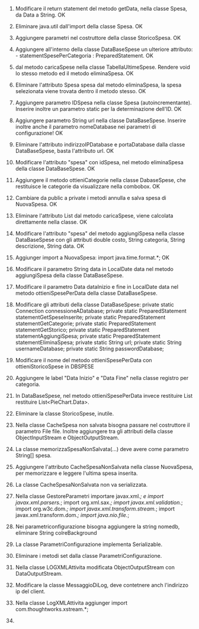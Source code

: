 1. Modificare il return statement del metodo getData, nella classe Spesa, da Data a String. OK
2. Eliminare java.util dall'import della classe Spesa. OK
3. Aggiungere parametri nel costruttore della classe StoricoSpesa. OK
4. Aggiungere all'interno della classe DataBaseSpese un ulteriore attributo: - statementSpesePerCategoria : PreparedStatement. OK
5. dal metodo caricaSpese nella classe TabellaUltimeSpese. Rendere void lo stesso metodo ed il metodo eliminaSpesa. OK
6. Eliminare l'attributo Spesa spesa dal metodo eliminaSpesa, la spesa selezionata viene trovata dentro il metodo stesso. OK
7. Aggiungere parametro IDSpesa nella classe Spesa (autoincrementante). Inserire inoltre un parametro static per la determinazione dell'ID. OK
8. Aggiungere parametro String url nella classe DataBaseSpese. Inserire inoltre anche il parametro nomeDatabase nei parametri di configurazione! OK
9. Eliminare l'attributo indirizzoIPDatabase e portaDatabase dalla classe DataBaseSpese, basta l'attributo url. OK

10. Modificare l'attributo "spesa" con idSpesa, nel metodo eliminaSpesa della classe DataBaseSpese. OK
11. Aggiungere il metodo ottieniCategorie nella classe DabaseSpese, che restituisce le categorie da visualizzare nella combobox. OK
12. Cambiare da public a private i metodi annulla e salva spesa di NuovaSpesa. OK
13. Eliminare l'attributo List<Spesa> dal metodo caricaSpese, viene calcolata direttamente nella classe. OK

14. Modificare l'attributo "spesa" del metodo aggiungiSpesa nella classe DataBaseSpese con gli attributi double costo, String categoria, String descrizione, String data. OK
15. Aggiunger import a NuovaSpesa: import java.time.format.*; OK



16. Modificare il parametro String data in LocalDate data nel metodo aggiungiSpesa della classe DataBaseSpese.
17. Modificare il parametro Data dataInizio e fine in LocalDate data nel metodo ottieniSpesePerData della classe DataBaseSpese.
18. Modificare gli attributi della classe DataBaseSpese:
    private static Connection connessioneADatabase;
    private static PreparedStatement statementGetSpeseInserite;
    private static PreparedStatement statementGetCategorie;
    private static PreparedStatement statementGetStorico;
    private static PreparedStatement statementAggiungiSpesa;
    private static PreparedStatement statementEliminaSpesa;
    private static String url;
    private static String usernameDatabase;
    private static String passwordDatabase;
19. Modificare il nome del metodo ottieniSpesePerData con ottieniStoricoSpese in DBSPESE

20. Aggiungere le label "Data Inizio" e "Data Fine" nella classe registro per categoria.
21. In DataBaseSpese, nel metodo ottieniSpesePerData invece restituire List<StoricoSpese> restituire List<PieChart.Data>. 
22. Eliminare la classe StoricoSpese, inutile.
23. Nella classe CacheSpesa non salvata bisogna passare nel costruttore il parametro File file. Inoltre aggiungere tra gli attributi della classe ObjectInputStream e ObjectOutputStream.
24. La classe memorizzaSpesaNonSalvata(...) deve avere come parametro String[] spesa.
25. Aggiungere l'attributo CacheSpesaNonSalvata nella classe NuovaSpesa, per memorizzare e leggere l'ultima spesa inserita.
26. La classe CacheSpesaNonSalvata non va serializzata.
27. Nella classe GestoreParametri importare javax.xml.*; e import javax.xml.parsers.*; import org.xml.sax.*; import javax.xml.validation.*; import org.w3c.dom.*; import javax.xml.transform.stream.*; import javax.xml.transform.dom.*; import java.nio.file.*;
28. Nei parametriconfigurazione bisogna aggiungere la string nomedb, eliminare String colreBackground
29. La classe ParametriConfigurazione implementa Serializable.
30. Eliminare i metodi set dalla classe ParametriConfigurazione.
31. Nella classe LOGXMLAttivita modificata ObjectOutputStream con DataOutputStream.
32. Modificare la classe MessaggioDiLog, deve contetnere anch l'indirizzo ip del client.
34. Nella classe LogXMLAttivita aggiunger import com.thoughtworks.xstream.*;
35. 


